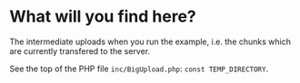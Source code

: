 What will you find here?
========================

The intermediate uploads when you run the example, i.e. the chunks which are currently transfered to the server. 

See the top of the PHP file `inc/BigUpload.php`: `const TEMP_DIRECTORY`.

